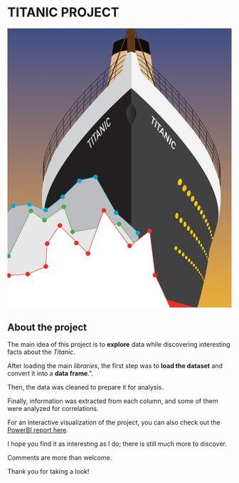 # TITANIC PROJECT
![Cover Image](titanic_cover.jpg)

## About the project

The main idea of this project is to **explore** data while discovering interesting facts about the *Titanic*.

After loading the main *libraries*, the first step was to **load the dataset** and convert it into a **data frame**.".

Then, the data was cleaned to prepare it for analysis.

Finally, information was extracted from each column, and some of them were analyzed for correlations.

For an interactive visualization of the project, you can also check out the [PowerBI report here](https://app.powerbi.com/view?r=eyJrIjoiZDRhMjdmNTEtNTUyOC00ZWVhLWFhOWEtYTllMGVmNTU5YWI1IiwidCI6IjhhZWJkZGI2LTM0MTgtNDNhMS1hMjU1LWI5NjQxODZlY2M2NCIsImMiOjl9).

I hope you find it as interesting as I do; there is still much more to discover.

Comments are more than welcome.

Thank you for taking a look!
